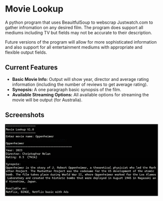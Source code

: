 # Movie Lookup
A python program that uses BeauitfulSoup to webscrap Justwatch.com to gather infromation on any desired film. The program does support all mediums including TV but fields may not be accurate to their description.

Future versions of the program will allow for more sophisticated information and also support for all entertainment mediums with appropriate and flexible output fields.

## Current Features
- **Basic Movie Info:** Output will show year, director and average rating information (including the number of reviews to get average rating).
- **Synopsis:** A one paragraph basic synopsis of the film.
- **Available Streaming Options:** All available options for streaming the movie will be output (for Australia). 

## Screenshots
![](Screenshots\movie_lookup.jpg)
